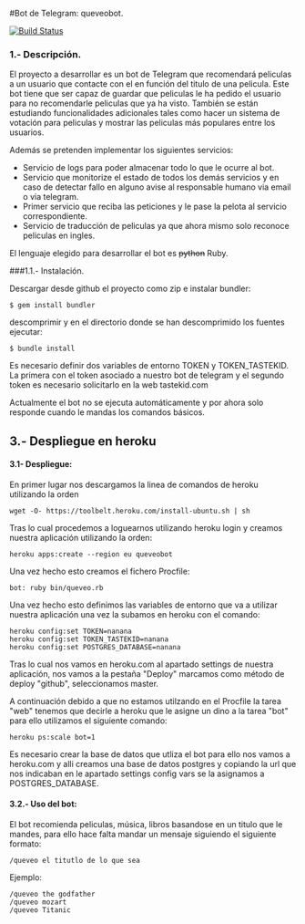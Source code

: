 #Bot de Telegram:  queveobot.

[![Build Status](https://travis-ci.org/LuisGi93/proyectoIV2016-2017.svg?branch=master)](https://travis-ci.org/LuisGi93/proyectoIV2016-2017)

### 1.- Descripción.

El proyecto a desarrollar es un bot de Telegram que recomendará peliculas a un usuario que contacte con el  en función del titulo de una pelicula. Este bot tiene que ser capaz de guardar que peliculas le ha pedido el usuario para no recomendarle peliculas que ya ha visto. También se están estudiando funcionalidades adicionales tales como hacer un sistema de votación para peliculas y mostrar las peliculas más populares entre los usuarios. 

Además se pretenden implementar los siguientes servicios:


 -   Servicio de logs para poder almacenar todo lo que le ocurre al bot.
 -  Servicio que monitorize el estado de todos los demás servicios y en caso de detectar fallo en alguno avise al responsable humano via email o via telegram.
 -  Primer servicio que reciba las peticiones y le pase la pelota al servicio correspondiente.
 -   Servicio de traducción de peliculas ya que ahora mismo solo reconoce peliculas en ingles.

El lenguaje elegido para desarrollar el bot es ~~python~~ Ruby.

###1.1.- Instalación.

Descargar desde github el proyecto como zip e instalar bundler:

```shell
$ gem install bundler
```


descomprimir y en el directorio donde se han descomprimido los fuentes ejecutar:

```shell
$ bundle install
```
Es necesario definir dos variables de entorno
TOKEN y TOKEN_TASTEKID. La primera con el token asociado a nuestro bot de telegram y el segundo token es necesario solicitarlo en la web tastekid.com


Actualmente el bot no se ejecuta automáticamente y por ahora solo responde cuando le mandas los comandos básicos.



## 3.- Despliegue en heroku



#### 3.1- Despliegue:

En primer lugar nos descargamos la linea de comandos de heroku utilizando la orden

 ```
 wget -O- https://toolbelt.heroku.com/install-ubuntu.sh | sh
 ```
 
 Tras lo cual procedemos a loguearnos utilizando heroku login y creamos nuestra aplicación utilizando la orden:
 
 ```
 heroku apps:create --region eu queveobot
 ```
 
 Una vez hecho esto creamos el fichero Procfile:
 
 ```
bot: ruby bin/queveo.rb
 ```
 

 
 Una vez hecho esto definimos las variables de entorno que va a utilizar nuestra aplicación una vez la subamos en heroku con el comando:

 
 ```
 heroku config:set TOKEN=nanana
 heroku config:set TOKEN_TASTEKID=nanana
 heroku config:set POSTGRES_DATABASE=nanana
 ```
 
Tras lo cual nos vamos en heroku.com al apartado settings de nuestra aplicación, nos vamos a la pestaña "Deploy"  marcamos como método de deploy "github", seleccionamos master.

A continuación debido a que no estamos utilzando en el Procfile la tarea "web" tenemos que decirle a heroku que le asigne un dino a la tarea "bot" para ello utilizamos el siguiente comando:

 ```
heroku ps:scale bot=1
 ```

Es necesario crear la base de datos que utliza el bot para ello nos vamos a heroku.com  y alli creamos una base de datos postgres 
y copiando la url que nos indicaban en le apartado settings config vars se la asignamos a POSTGRES_DATABASE.
 
 
 
#### 3.2.- Uso del bot:
 

El bot recomienda peliculas, música, libros basandose en un titulo  que le mandes, para ello hace falta mandar un mensaje  siguiendo el siguiente formato:
 
 ```
 /queveo el titutlo de lo que sea
 ```

Ejemplo:
 ```
 /queveo the godfather
 /queveo mozart
 /queveo Titanic
 ```
 
